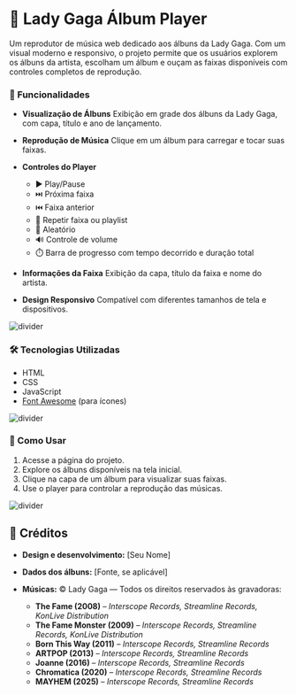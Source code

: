 # 🎵 Lady Gaga Álbum Player

Um reprodutor de música web dedicado aos álbuns da Lady Gaga. Com um visual moderno e responsivo, o projeto permite que os usuários explorem os álbuns da artista, escolham um álbum e ouçam as faixas disponíveis com controles completos de reprodução.

### 🌟 Funcionalidades

* **Visualização de Álbuns**
  Exibição em grade dos álbuns da Lady Gaga, com capa, título e ano de lançamento.

* **Reprodução de Música**
  Clique em um álbum para carregar e tocar suas faixas.

* **Controles do Player**

  * ▶️ Play/Pause
  * ⏭️ Próxima faixa
  * ⏮️ Faixa anterior
  * 🔁 Repetir faixa ou playlist
  * 🔀 Aleatório
  * 🔊 Controle de volume
  * ⏱️ Barra de progresso com tempo decorrido e duração total

* **Informações da Faixa**
  Exibição da capa, título da faixa e nome do artista.

* **Design Responsivo**
  Compatível com diferentes tamanhos de tela e dispositivos.

![divider](https://github.com/user-attachments/assets/bfae75fb-5017-4780-a572-92ec06fbfe8f)

### 🛠️ Tecnologias Utilizadas

* HTML
* CSS
* JavaScript
* [Font Awesome](https://fontawesome.com/) (para ícones)

![divider](https://github.com/user-attachments/assets/bfae75fb-5017-4780-a572-92ec06fbfe8f)

### 🚀 Como Usar

1. Acesse a página do projeto.
2. Explore os álbuns disponíveis na tela inicial.
3. Clique na capa de um álbum para visualizar suas faixas.
4. Use o player para controlar a reprodução das músicas.

![divider](https://github.com/user-attachments/assets/bfae75fb-5017-4780-a572-92ec06fbfe8f)

## 👤 Créditos

* **Design e desenvolvimento:** \[Seu Nome]
* **Dados dos álbuns:** \[Fonte, se aplicável]
* **Músicas:** © Lady Gaga — Todos os direitos reservados às gravadoras:

  * **The Fame (2008)** – *Interscope Records, Streamline Records, KonLive Distribution*
  * **The Fame Monster (2009)** – *Interscope Records, Streamline Records, KonLive Distribution*
  * **Born This Way (2011)** – *Interscope Records, Streamline Records*
  * **ARTPOP (2013)** – *Interscope Records, Streamline Records*
  * **Joanne (2016)** – *Interscope Records, Streamline Records*
  * **Chromatica (2020)** – *Interscope Records, Streamline Records*
  * **MAYHEM (2025)** – *Interscope Records, Streamline Records*
